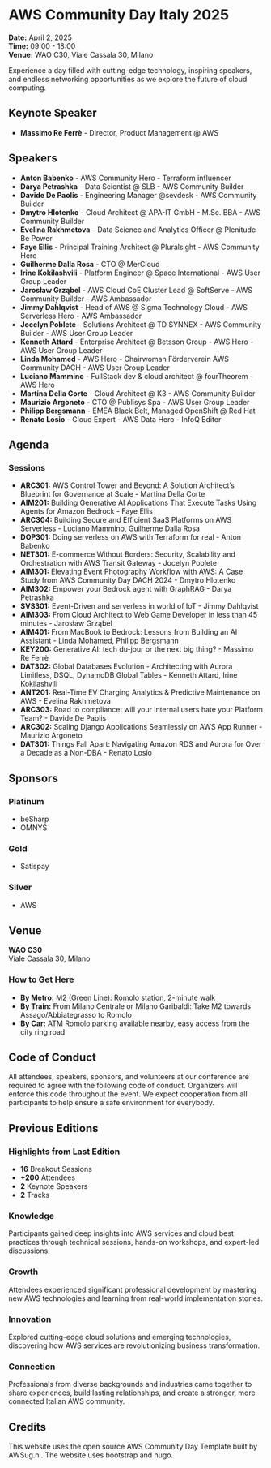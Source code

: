 # AWS Community Day Italy 2025

**Date:** April 2, 2025  
**Time:** 09:00 - 18:00  
**Venue:** WAO C30, Viale Cassala 30, Milano

Experience a day filled with cutting-edge technology, inspiring speakers, and endless networking opportunities as we explore the future of cloud computing.  

## Keynote Speaker
- **Massimo Re Ferrè** - Director, Product Management @ AWS

## Speakers
- **Anton Babenko** - AWS Community Hero - Terraform influencer
- **Darya Petrashka** - Data Scientist @ SLB - AWS Community Builder
- **Davide De Paolis** - Engineering Manager @sevdesk - AWS Community Builder
- **Dmytro Hlotenko** - Cloud Architect @ APA-IT GmbH - M.Sc. BBA - AWS Community Builder
- **Evelina Rakhmetova** - Data Science and Analytics Officer @ Plenitude Be Power
- **Faye Ellis** - Principal Training Architect @ Pluralsight - AWS Community Hero
- **Guilherme Dalla Rosa** - CTO @ MerCloud
- **Irine Kokilashvili** - Platform Engineer @ Space International - AWS User Group Leader
- **Jarosław Grząbel** - AWS Cloud CoE Cluster Lead @ SoftServe - AWS Community Builder - AWS Ambassador
- **Jimmy Dahlqvist** - Head of AWS @ Sigma Technology Cloud - AWS Serverless Hero - AWS Ambassador
- **Jocelyn Poblete** - Solutions Architect @ TD SYNNEX - AWS Community Builder - AWS User Group Leader
- **Kenneth Attard** - Enterprise Architect @ Betsson Group - AWS Hero - AWS User Group Leader
- **Linda Mohamed** - AWS Hero - Chairwoman Förderverein AWS Community DACH - AWS User Group Leader
- **Luciano Mammino** - FullStack dev & cloud architect @ fourTheorem - AWS Hero
- **Martina Della Corte** - Cloud Architect @ K3 - AWS Community Builder
- **Maurizio Argoneto** - CTO @ Publisys Spa - AWS User Group Leader
- **Philipp Bergsmann** - EMEA Black Belt, Managed OpenShift @ Red Hat
- **Renato Losio** - Cloud Expert - AWS Data Hero - InfoQ Editor

## Agenda
### Sessions
- **ARC301:** AWS Control Tower and Beyond: A Solution Architect’s Blueprint for Governance at Scale - Martina Della Corte
- **AIM201:** Building Generative AI Applications That Execute Tasks Using Agents for Amazon Bedrock - Faye Ellis
- **ARC304:** Building Secure and Efficient SaaS Platforms on AWS Serverless - Luciano Mammino, Guilherme Dalla Rosa
- **DOP301:** Doing serverless on AWS with Terraform for real - Anton Babenko
- **NET301:** E-commerce Without Borders: Security, Scalability and Orchestration with AWS Transit Gateway - Jocelyn Poblete
- **AIM301:** Elevating Event Photography Workflow with AWS: A Case Study from AWS Community Day DACH 2024 - Dmytro Hlotenko
- **AIM302:** Empower your Bedrock agent with GraphRAG - Darya Petrashka
- **SVS301:** Event-Driven and serverless in world of IoT - Jimmy Dahlqvist
- **AIM303:** From Cloud Architect to Web Game Developer in less than 45 minutes - Jarosław Grząbel
- **AIM401:** From MacBook to Bedrock: Lessons from Building an AI Assistant - Linda Mohamed, Philipp Bergsmann
- **KEY200:** Generative AI: tech du-jour or the next big thing? - Massimo Re Ferrè
- **DAT302:** Global Databases Evolution - Architecting with Aurora Limitless, DSQL, DynamoDB Global Tables - Kenneth Attard, Irine Kokilashvili
- **ANT201:** Real-Time EV Charging Analytics & Predictive Maintenance on AWS - Evelina Rakhmetova
- **ARC303:** Road to compliance: will your internal users hate your Platform Team? - Davide De Paolis
- **ARC302:** Scaling Django Applications Seamlessly on AWS App Runner - Maurizio Argoneto
- **DAT301:** Things Fall Apart: Navigating Amazon RDS and Aurora for Over a Decade as a Non-DBA - Renato Losio

## Sponsors
### Platinum
- beSharp
- OMNYS

### Gold
- Satispay

### Silver
- AWS

## Venue
**WAO C30**  
Viale Cassala 30, Milano

### How to Get Here
- **By Metro:** M2 (Green Line): Romolo station, 2-minute walk
- **By Train:** From Milano Centrale or Milano Garibaldi: Take M2 towards Assago/Abbiategrasso to Romolo
- **By Car:** ATM Romolo parking available nearby, easy access from the city ring road

## Code of Conduct
All attendees, speakers, sponsors, and volunteers at our conference are required to agree with the following code of conduct. Organizers will enforce this code throughout the event. We expect cooperation from all participants to help ensure a safe environment for everybody.

## Previous Editions
### Highlights from Last Edition
- **16** Breakout Sessions
- **+200** Attendees
- **2** Keynote Speakers
- **2** Tracks

### Knowledge
Participants gained deep insights into AWS services and cloud best practices through technical sessions, hands-on workshops, and expert-led discussions.

### Growth
Attendees experienced significant professional development by mastering new AWS technologies and learning from real-world implementation stories.

### Innovation
Explored cutting-edge cloud solutions and emerging technologies, discovering how AWS services are revolutionizing business transformation.

### Connection
Professionals from diverse backgrounds and industries came together to share experiences, build lasting relationships, and create a stronger, more connected Italian AWS community.

## Credits
This website uses the open source AWS Community Day Template built by AWSug.nl. The website uses bootstrap and hugo.
